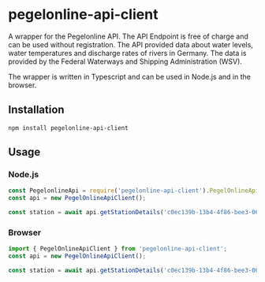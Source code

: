 # pegelonline-api-client
A wrapper for the Pegelonline API. The API Endpoint is free of charge and can be used without registration. The API provided data about water levels, water temperatures and discharge rates of rivers in Germany. The data is provided by the Federal Waterways and Shipping Administration (WSV).

The wrapper is written in Typescript and can be used in Node.js and in the browser. 

## Installation
```
npm install pegelonline-api-client
```

## Usage


### Node.js
```javascript
const PegelonlineApi = require('pegelonline-api-client').PegelOnlineApiClient;
const api = new PegelOnlineApiClient();

const station = await api.getStationDetails('c0ec139b-13b4-4f86-bee3-06665ad81a40');

```
### Browser
```javascript
import { PegelOnlineApiClient } from 'pegelonline-api-client';
const api = new PegelOnlineApiClient();

const station = await api.getStationDetails('c0ec139b-13b4-4f86-bee3-06665ad81a40');

```
